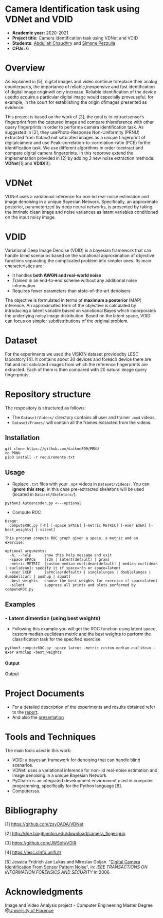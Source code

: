 # Camera Identification task using VDNet and VDID

- **Academic year:** 2020-2021
- **Project title:** Camera Identification task using VDNet and VDID
- **Students:** [Abdullah Chaudhry](https://github.com/chabdullah) and [Simone Pezzulla](https://github.com/daikon899)
- **CFUs:** 6

# Overview
As  explained  in  [5],  digital  images  and  video  continue  toreplace  their  analog  counterparts,  the  importance  of  reliable,inexpensive  and  fast  identification  of  digital  image  originwill  only  increase.  Reliable  identification  of  the  device  usedto  acquire  a  particular  digital  image  would  especially  proveuseful, for example, in the court for establishing the origin ofimages presented as evidence.

This project is based on the work of [2], the goal is to extractsensor’s fingerprint from the captured image and compare thisreference  with  other  query  fingerprints  in  order  to  performa  camera  identification  task.  As  suggested  in  [2],  they  usePhoto-Response  Non-Uniformity  (PRNU)  extracted  from  flatand  not  saturated  images  as  a  unique  fingerprint  of  digitalcamera and use Peak-correlation-to-correlation-ratio (PCE) forthe identification task. We use different algorithms in order toextract and compare digital camera fingerprints. In this reportwe extend the implementation provided in [2] by adding 2 new noise extraction methods: **VDNet**[1] and **VDID**[3]. 

# VDNet
VDNet uses a variational inference for non-iid  real-noise estimation and image denoising in a unique Bayesian Network. Specifically, an approximate posterior, parameterized by deep neural  networks,  is  presented  by  taking  the  intrinsic  clean image and noise variances as latent variables conditioned on the input noisy image.

# VDID
Variational Deep Image Denoise (VDID) is a bayesian framework that can handle blind scenarios based on the variational approximation of objective functions separating the complicated problem into simpler ones.
Its main characteristics are:
- It handles **both AWGN and real-world noise**
- Trained in an end-to-end scheme without any additional noise information
- Requires fewer parameters than state-of-the-art denoisers
    
The objective is formulated in terms of **maximum a posterior** (MAP) inference. An approximated form of the objective is calculated by introducing a latent variable based on variational Bayes which incorporates the underlying noisy image distribution.
Based on the latent space, VDID can focus on simpler subdistributions of the original problem.

# Dataset
For the experiments we used the VISION dataset providedby LESC laboratory [4]. It contains about 30 devices and foreach  device  there are flat and not saturated images from which the reference fingerprints are extracted. Each of them is then compared with 20 natural image query fingerprints.

# Repository structure
The respository is structured as follows:
- The ```Dataset/Videos/``` directory contains all user and trainer ```.mp4``` videos.
- ```Dataset/Frames/``` will contain all the frames extracted from the videos.

## Installation

```
git clone https://github.com/daikon899/PRNU
cd PRNU
pip3 install -r requirements.txt
```

## Usage
- Replace ```.txt``` files with your ```.mp4``` videos in ```Dataset/Videos/```. You can **ignore this step**, in this case pre-extracted skeletons will be used (located in  ```Dataset/Skeletons/```).

```
python3 Autoencoder.py <---optional
```


- Compute ROC
```
Usage: 
  computeROC.py [-h] [-space SPACE] [-metric METRIC] [-exer EXER] [-best_weights] [-silent]

This program compute ROC graph given a space, a metric and an exercise.

optional arguments:
  -h, --help      show this help message and exit
  -space SPACE    [r3n | latent(default) | gram]
  -metric METRIC  [custom-median-euclidean(default) | median-euclidean | euclidean]: specify it if space=r3n or space=latent
  -exer EXER      [armclap(default) | singlelunges | doublelunges | dumbbellcurl | pushup | squat]
  -best_weights   choose the best weights for exercise if space=latent
  -silent         suppress all prints and plots performed by computeROC.py

```

## Examples
### - Latent dimention (using best weights)
- Following this example you will get the ROC function using latent space, custom median  euclidean metric and the best weights to perform the classification task for the specified exercise. 
```
python3 computeROC.py -space latent -metric custom-median-euclidean -exer armclap -best_weights
```
#### Output
Output



# Project Documents
- For a detailed description of the experiments and results obtained refer to the [report](/docs/report.pdf).
- And also the [presentation](/docs/presentation.pdf)


# Tools and Techniques
The main tools used in this work:
- VDID: a bayesian framework for denoising that can handle blind scenarios.
- VDNet: uses a variational inference for non-iid  real-noise estimation and image denoising in a unique Bayesian Network.
- PyCharm is an integrated development environment used in computer programming, specifically for the Python language [8].
- Computersss.

# Bibliography
\[1\] https://github.com/zsyOAOA/VDNet

\[2\] http://dde.binghamton.edu/download/camera_fingerprin.

\[3\] https://github.com/JWSoh/VDIR

\[4\] https://lesc.dinfo.unifi.it/

\[5\] Jessica   Fridrich   Jan   Lukas   and   Miroslav   Goljan. "[Digital Camera Identification From Sensor Pattern Noise](http://ws2.binghamton.edu/fridrich/Research/double.pdf)", in: *IEEE TRANSACTIONS ON INFORMATION FORENSICS AND SECURITY* In 2006.


# Acknowledgments
Image and Video Analysis project - Computer Engineering Master Degree @[University of Florence](https://www.unifi.it/changelang-eng.html)
